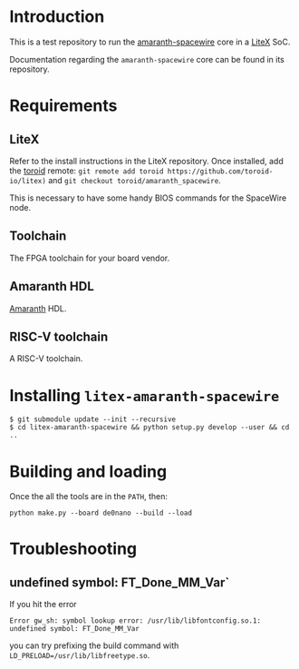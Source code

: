# Introduction

This is a test repository to run the
[amaranth-spacewire](https://github.com/Toroid-io/amaranth-spacewire)
core in a [LiteX](https://github.com/enjoy-digital/litex/) SoC.

Documentation regarding the `amaranth-spacewire` core can be found in
its repository.

# Requirements

## LiteX

Refer to the install instructions in the LiteX repository. Once
installed, add the [toroid](https://github.com/toroid-io/litex) remote:
`git remote add toroid https://github.com/toroid-io/litex)` and `git
checkout toroid/amaranth_spacewire`.

This is necessary to have some handy BIOS commands for the SpaceWire
node.

## Toolchain

The FPGA toolchain for your board vendor.

## Amaranth HDL

[Amaranth](https://github.com/amaranth-lang/amaranth) HDL.

## RISC-V toolchain

A RISC-V toolchain.

# Installing `litex-amaranth-spacewire`

```
$ git submodule update --init --recursive
$ cd litex-amaranth-spacewire && python setup.py develop --user && cd ..
```

# Building and loading

Once the all the tools are in the `PATH`, then:

`python make.py --board de0nano --build --load`

# Troubleshooting

## undefined symbol: FT_Done_MM_Var`

If you hit the error

```
Error gw_sh: symbol lookup error: /usr/lib/libfontconfig.so.1: undefined symbol: FT_Done_MM_Var
```

you can try prefixing the build command with `LD_PRELOAD=/usr/lib/libfreetype.so`.
